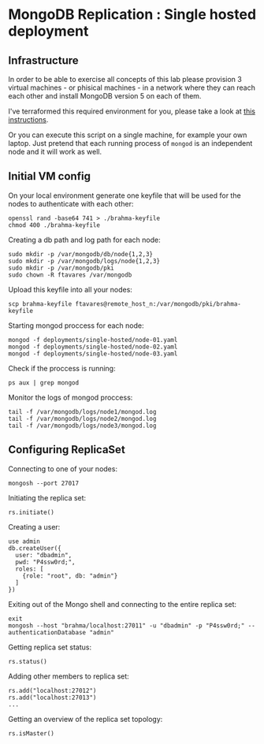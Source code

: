 # MongoDB Replication : Single hosted deployment

## Infrastructure
In order to be able to exercise all concepts of this lab please provision 3 virtual machines - or phisical machines - in a network where they can reach each other and install MongoDB version 5 on each of them.

I've terraformed this required environment for you, please take a look at [this instructions](./infra/README.md).

Or you can execute this script on a single machine, for example your own laptop. Just pretend that each running process of `mongod` is an independent node and it will work as well.

## Initial VM config

On your local environment generate one keyfile that will be used for the nodes to authenticate with each other:

```
openssl rand -base64 741 > ./brahma-keyfile
chmod 400 ./brahma-keyfile
```

Creating a db path and log path for each node:

```
sudo mkdir -p /var/mongodb/db/node{1,2,3}
sudo mkdir -p /var/mongodb/logs/node{1,2,3}
sudo mkdir -p /var/mongodb/pki
sudo chown -R ftavares /var/mongodb
```

Upload this keyfile into all your nodes:
```
scp brahma-keyfile ftavares@remote_host_n:/var/mongodb/pki/brahma-keyfile
```

Starting mongod proccess for each node:

```
mongod -f deployments/single-hosted/node-01.yaml
mongod -f deployments/single-hosted/node-02.yaml
mongod -f deployments/single-hosted/node-03.yaml
```

Check if the proccess is running:
```
ps aux | grep mongod
```

Monitor the logs of mongod proccess:
```
tail -f /var/mongodb/logs/node1/mongod.log
tail -f /var/mongodb/logs/node2/mongod.log
tail -f /var/mongodb/logs/node3/mongod.log
```

## Configuring ReplicaSet

Connecting to one of your nodes:
```
mongosh --port 27017
```

Initiating the replica set:
```
rs.initiate()
```

Creating a user:
```
use admin
db.createUser({
  user: "dbadmin",
  pwd: "P4ssw0rd;",
  roles: [
    {role: "root", db: "admin"}
  ]
})
```

Exiting out of the Mongo shell and connecting to the entire replica set:
```
exit
mongosh --host "brahma/localhost:27011" -u "dbadmin" -p "P4ssw0rd;" --authenticationDatabase "admin"
```

Getting replica set status:
```
rs.status()
```

Adding other members to replica set:
```
rs.add("localhost:27012")
rs.add("localhost:27013")
...
```

Getting an overview of the replica set topology:
```
rs.isMaster()
```